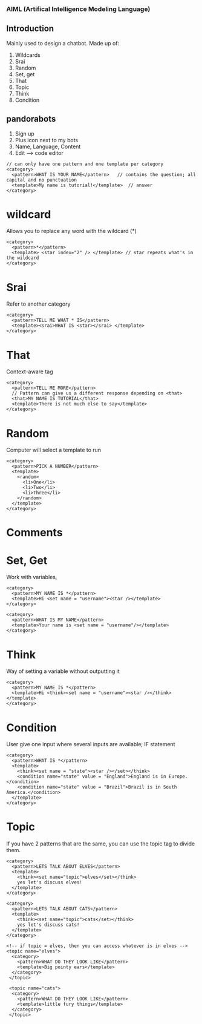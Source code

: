 ### AIML (Artifical Intelligence Modeling Language)

## Introduction
Mainly used to design a chatbot. 
Made up of:
1. Wildcards
2. Srai
3. Random
4. Set, get
5. That
6. Topic
7. Think
8. Condition

## pandorabots
1. Sign up
2. Plus icon next to my bots
3. Name, Language, Content
4. Edit --> code editor  

```AIML
// can only have one pattern and one template per category
<category>
  <pattern>WHAT IS YOUR NAME</pattern>   // contains the question; all capital and no punctuation
  <template>My name is tutorial!</template>  // answer
</category>
```

# wildcard
Allows you to replace any word with the wildcard (*)

```AIML
<category>
  <pattern>*</pattern>
  <template> <star index="2" /> </template> // star repeats what's in the wildcard
</category> 
```

# Srai
Refer to another category 
```AIML
<category>
  <pattern>TELL ME WHAT * IS</pattern>
  <template><srai>WHAT IS <star></srai> </template>
</category>
```

# That
Context-aware tag
```AIML
<category>
  <pattern>TELL ME MORE</pattern>
  // Pattern can give us a different response depending on <that>
  <that>MY NAME IS TUTORIAL</that>
  <template>There is not much else to say</template>
</category>
```

# Random
Computer will select a template to run
```AIML
<category>
  <pattern>PICK A NUMBER</pattern>
  <template>
    <random>
      <li>One</li>
      <li>Two</li>
      <li>Three</li>
    </random>
  </template>
</category>
```

# Comments
<!-- this is a comment -->

# Set, Get
Work with variables, 
```AIML
<category>
  <pattern>MY NAME IS *</pattern>
  <template>Hi <set name = "username"><star /></template>
</category>

<category>
  <pattern>WHAT IS MY NAME</pattern>
  <template>Your name is <set name = "username"/></template>
</category>
```

# Think
Way of setting a variable without outputting it
```AIML
<category>
  <pattern>MY NAME IS *</pattern>
  <template>Hi <think><set name = "username"><star /></think></template>
</category>
```

# Condition
User give one input where several inputs are available; IF statement
```AIML
<category>
  <pattern>WHAT IS *</pattern>
  <template>
    <think><set name = "state"><star /></set></think>
    <condition name="state" value = "England">England is in Europe.</condition>
    <condition name="state" value = "Brazil">Brazil is in South America.</condition>
  </template>
</category>
```

# Topic
If you have 2 patterns that are the same, you can use the topic tag to divide them.
```AIML
<category>
  <pattern>LETS TALK ABOUT ELVES</pattern>
  <template>
    <think><set name="topic">elves</set></think>
    yes let's discuss elves!
  </template>
</category>

<category>
  <pattern>LETS TALK ABOUT CATS</pattern>
  <template>
    <think><set name="topic">cats</set></think>
    yes let's discuss cats!
  </template>
</category>

<!-- if topic = elves, then you can access whatever is in elves -->
<topic name="elves">
  <category>
    <pattern>WHAT DO THEY LOOK LIKE</pattern>
    <template>Big pointy ears</template>
  </category>
 </topic>
 
 <topic name="cats">
  <category>
    <pattern>WHAT DO THEY LOOK LIKE</pattern>
    <template>little fury things</template>
  </category>
 </topic>
```
